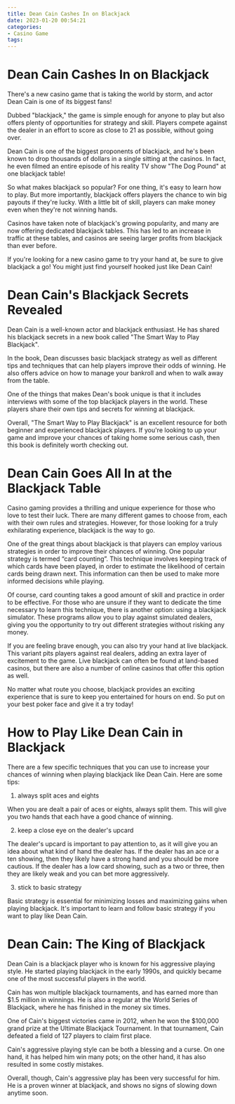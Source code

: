 ```yaml
---
title: Dean Cain Cashes In on Blackjack
date: 2023-01-20 00:54:21
categories:
- Casino Game
tags:
---
```



#  Dean Cain Cashes In on Blackjack

There's a new casino game that is taking the world by storm, and actor Dean Cain is one of its biggest fans!

Dubbed "blackjack," the game is simple enough for anyone to play but also offers plenty of opportunities for strategy and skill. Players compete against the dealer in an effort to score as close to 21 as possible, without going over.

Dean Cain is one of the biggest proponents of blackjack, and he's been known to drop thousands of dollars in a single sitting at the casinos. In fact, he even filmed an entire episode of his reality TV show "The Dog Pound" at one blackjack table!

So what makes blackjack so popular? For one thing, it's easy to learn how to play. But more importantly, blackjack offers players the chance to win big payouts if they're lucky. With a little bit of skill, players can make money even when they're not winning hands.

Casinos have taken note of blackjack's growing popularity, and many are now offering dedicated blackjack tables. This has led to an increase in traffic at these tables, and casinos are seeing larger profits from blackjack than ever before.

If you're looking for a new casino game to try your hand at, be sure to give blackjack a go! You might just find yourself hooked just like Dean Cain!

#  Dean Cain's Blackjack Secrets Revealed

Dean Cain is a well-known actor and blackjack enthusiast. He has shared his blackjack secrets in a new book called "The Smart Way to Play Blackjack".

In the book, Dean discusses basic blackjack strategy as well as different tips and techniques that can help players improve their odds of winning. He also offers advice on how to manage your bankroll and when to walk away from the table.

One of the things that makes Dean's book unique is that it includes interviews with some of the top blackjack players in the world. These players share their own tips and secrets for winning at blackjack.

Overall, "The Smart Way to Play Blackjack" is an excellent resource for both beginner and experienced blackjack players. If you're looking to up your game and improve your chances of taking home some serious cash, then this book is definitely worth checking out.

#  Dean Cain Goes All In at the Blackjack Table 

Casino gaming provides a thrilling and unique experience for those who love to test their luck. There are many different games to choose from, each with their own rules and strategies. However, for those looking for a truly exhilarating experience, blackjack is the way to go.

One of the great things about blackjack is that players can employ various strategies in order to improve their chances of winning. One popular strategy is termed “card counting”. This technique involves keeping track of which cards have been played, in order to estimate the likelihood of certain cards being drawn next. This information can then be used to make more informed decisions while playing.

Of course, card counting takes a good amount of skill and practice in order to be effective. For those who are unsure if they want to dedicate the time necessary to learn this technique, there is another option: using a blackjack simulator. These programs allow you to play against simulated dealers, giving you the opportunity to try out different strategies without risking any money.

If you are feeling brave enough, you can also try your hand at live blackjack. This variant pits players against real dealers, adding an extra layer of excitement to the game. Live blackjack can often be found at land-based casinos, but there are also a number of online casinos that offer this option as well.

No matter what route you choose, blackjack provides an exciting experience that is sure to keep you entertained for hours on end. So put on your best poker face and give it a try today!

#  How to Play Like Dean Cain in Blackjack

There are a few specific techniques that you can use to increase your chances of winning when playing blackjack like Dean Cain. Here are some tips:

1. always split aces and eights

When you are dealt a pair of aces or eights, always split them. This will give you two hands that each have a good chance of winning.

2. keep a close eye on the dealer's upcard

The dealer's upcard is important to pay attention to, as it will give you an idea about what kind of hand the dealer has. If the dealer has an ace or a ten showing, then they likely have a strong hand and you should be more cautious. If the dealer has a low card showing, such as a two or three, then they are likely weak and you can bet more aggressively.

3. stick to basic strategy

Basic strategy is essential for minimizing losses and maximizing gains when playing blackjack. It's important to learn and follow basic strategy if you want to play like Dean Cain.

#  Dean Cain: The King of Blackjack

Dean Cain is a blackjack player who is known for his aggressive playing style. He started playing blackjack in the early 1990s, and quickly became one of the most successful players in the world.

Cain has won multiple blackjack tournaments, and has earned more than $1.5 million in winnings. He is also a regular at the World Series of Blackjack, where he has finished in the money six times.

One of Cain's biggest victories came in 2012, when he won the $100,000 grand prize at the Ultimate Blackjack Tournament. In that tournament, Cain defeated a field of 127 players to claim first place.

Cain's aggressive playing style can be both a blessing and a curse. On one hand, it has helped him win many pots; on the other hand, it has also resulted in some costly mistakes.

Overall, though, Cain's aggressive play has been very successful for him. He is a proven winner at blackjack, and shows no signs of slowing down anytime soon.